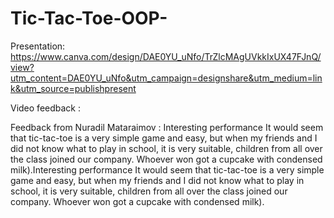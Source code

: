 # Tic-Tac-Toe-OOP-
Presentation: https://www.canva.com/design/DAE0YU_uNfo/TrZlcMAgUVkkIxUX47FJnQ/view?utm_content=DAE0YU_uNfo&utm_campaign=designshare&utm_medium=link&utm_source=publishpresent



Video feedback : 



Feedback from Nuradil Mataraimov : Interesting performance
It would seem that tic-tac-toe is a very simple game and easy, but when my friends and I did not know what to play in school, it is very suitable, children from all over the class joined our company. Whoever won got a cupcake with condensed milk).Interesting performance
It would seem that tic-tac-toe is a very simple game and easy, but when my friends and I did not know what to play in school, it is very suitable, children from all over the class joined our company. Whoever won got a cupcake with condensed milk).

